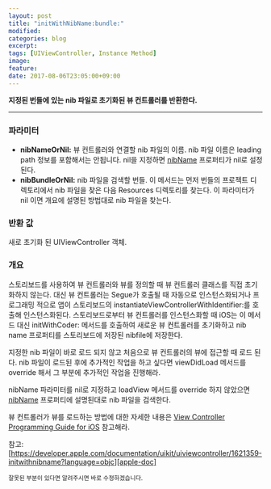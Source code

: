 ```yaml
---
layout: post
title: "initWithNibName:bundle:"
modified:
categories: blog
excerpt:
tags: [UIViewController, Instance Method]
image:
feature:
date: 2017-08-06T23:05:00+09:00
---
```


**지정된 번들에 있는 nib 파일로 초기화된 뷰 컨트롤러를 반환한다.**

---

### 파라미터
 - **nibNameOrNil:** 뷰 컨트롤러와 연결할 nib 파일의 이름. nib 파일 이름은 leading path 정보를 포함해서는 안됩니다. nil을 지정하면 [nibName][nibName] 프로퍼티가 nil로 설정된다.
 - **nibBundleOrNil:** nib 파일을 검색할 번들. 이 메서드는 먼저 번들의 프로젝트 디렉토리에서 nib 파일을 찾은 다음 Resources 디렉토리를 찾는다. 이 파라미터가 nil 이면 개요에 설명된 방법대로 nib 파일을 찾는다.

### 반환 값
새로 초기화 된 UIViewController 객체.

### 개요
스토리보드를 사용하여 뷰 컨트롤러와 뷰를 정의할 때 뷰 컨트롤러 클래스를 직접 초기화하지 않는다. 대신 뷰 컨트롤러는 Segue가 호출될 때 자동으로 인스턴스화되거나 프로그래밍 적으로 앱이 스토리보드의 instantiateViewControllerWithIdentifier:를 호출해 인스턴스화된다. 스토리보드로부터 뷰 컨트롤러를 인스턴스화할 때 iOS는 이 메서드 대신 initWithCoder: 메서드를 호출하여 새로운 뷰 컨트롤러를 초기화하고 nib name 프로퍼티를 스토리보드에 저장된 nibfile에 저장한다.

지정한 nib 파일이 바로 로드 되지 않고 처음으로 뷰 컨트롤러의 뷰에 접근할 때 로드 된다. nib 파일이 로드된 후에 추가적인 작업을 하고 싶다면 viewDidLoad 메서드를 override 해서 그 부분에 추가적인 작업을 진행해라.

nibName 파라미터를 nil로 지정하고 loadView 메서드를 override 하지 않았으면 [nibName][nibName] 프로퍼티에 설명된대로 nib 파일을 검색한다.

뷰 컨트롤러가 뷰를 로드하는 방법에 대한 자세한 내용은 [View Controller Programming Guide for iOS][View Controller Programming Guide for iOS] 참고해라.

참고: [https://developer.apple.com/documentation/uikit/uiviewcontroller/1621359-initwithnibname?language=objc][apple-doc]

<sub>잘못된 부분이 있다면 알려주시면 바로 수정하겠습니다.</sub>

[nibName]: https://leehonghwa.github.io/blog/nibName/
[View Controller Programming Guide for iOS]: https://developer.apple.com/library/content/featuredarticles/ViewControllerPGforiPhoneOS/index.html#//apple_ref/doc/uid/TP40007457
[apple-doc]: https://developer.apple.com/documentation/uikit/uiviewcontroller/1621359-initwithnibname?language=objc